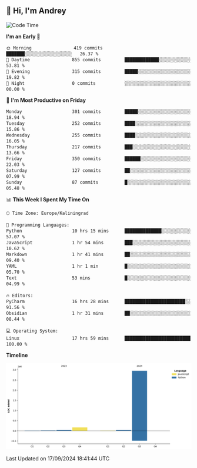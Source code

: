 ## 👋 Hi, I'm Andrey

<!--START_SECTION:waka-->
![Code Time](http://img.shields.io/badge/Code%20Time-439%20hrs%203%20mins-blue)

**I'm an Early 🐤** 

```text
🌞 Morning                419 commits         ███████░░░░░░░░░░░░░░░░░░   26.37 % 
🌆 Daytime                855 commits         █████████████░░░░░░░░░░░░   53.81 % 
🌃 Evening                315 commits         █████░░░░░░░░░░░░░░░░░░░░   19.82 % 
🌙 Night                  0 commits           ░░░░░░░░░░░░░░░░░░░░░░░░░   00.00 % 
```
📅 **I'm Most Productive on Friday** 

```text
Monday                   301 commits         █████░░░░░░░░░░░░░░░░░░░░   18.94 % 
Tuesday                  252 commits         ████░░░░░░░░░░░░░░░░░░░░░   15.86 % 
Wednesday                255 commits         ████░░░░░░░░░░░░░░░░░░░░░   16.05 % 
Thursday                 217 commits         ███░░░░░░░░░░░░░░░░░░░░░░   13.66 % 
Friday                   350 commits         ██████░░░░░░░░░░░░░░░░░░░   22.03 % 
Saturday                 127 commits         ██░░░░░░░░░░░░░░░░░░░░░░░   07.99 % 
Sunday                   87 commits          █░░░░░░░░░░░░░░░░░░░░░░░░   05.48 % 
```


📊 **This Week I Spent My Time On** 

```text
🕑︎ Time Zone: Europe/Kaliningrad

💬 Programming Languages: 
Python                   10 hrs 15 mins      ██████████████░░░░░░░░░░░   57.07 % 
JavaScript               1 hr 54 mins        ███░░░░░░░░░░░░░░░░░░░░░░   10.62 % 
Markdown                 1 hr 41 mins        ██░░░░░░░░░░░░░░░░░░░░░░░   09.40 % 
YAML                     1 hr 1 min          █░░░░░░░░░░░░░░░░░░░░░░░░   05.70 % 
Text                     53 mins             █░░░░░░░░░░░░░░░░░░░░░░░░   04.99 % 

🔥 Editors: 
PyCharm                  16 hrs 28 mins      ███████████████████████░░   91.56 % 
Obsidian                 1 hr 31 mins        ██░░░░░░░░░░░░░░░░░░░░░░░   08.44 % 

💻 Operating System: 
Linux                    17 hrs 59 mins      █████████████████████████   100.00 % 
```

**Timeline**

![Lines of Code chart](https://raw.githubusercontent.com/Mist3s/Mist3s/main/assets/bar_graph.png)


 Last Updated on 17/09/2024 18:41:44 UTC
<!--END_SECTION:waka-->

